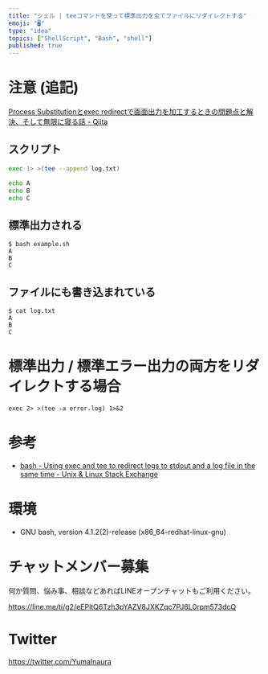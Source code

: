 ```yaml
---
title: "シェル | teeコマンドを使って標準出力を全てファイルにリダイレクトする"
emoji: "🖥"
type: "idea"
topics: ["ShellScript", "Bash", "shell"]
published: true
---
```


# 注意 (追記)

[Process Substitutionとexec redirectで画面出力を加工するときの問題点と解決、そして無限に寝る話 - Qiita](https://qiita.com/takei-yuya@github/items/7afcb92cfe7e678b7f6d)

## スクリプト

```:example.sh
exec 1> >(tee --append log.txt)

echo A
echo B
echo C
```

## 標準出力される

```
$ bash example.sh
A
B
C
```

## ファイルにも書き込まれている

```
$ cat log.txt
A
B
C
```

# 標準出力 / 標準エラー出力の両方をリダイレクトする場合

```
exec 2> >(tee -a error.log) 1>&2
```

# 参考

- [bash - Using exec and tee to redirect logs to stdout and a log file in the same time - Unix & Linux Stack Exchange](https://unix.stackexchange.com/questions/145651/using-exec-and-tee-to-redirect-logs-to-stdout-and-a-log-file-in-the-same-time)

# 環境

- GNU bash, version 4.1.2(2)-release (x86_64-redhat-linux-gnu)








<!-- Update From Qiita API -->

# チャットメンバー募集


何か質問、悩み事、相談などあればLINEオープンチャットもご利用ください。

https://line.me/ti/g2/eEPltQ6Tzh3pYAZV8JXKZqc7PJ6L0rpm573dcQ





# Twitter


https://twitter.com/YumaInaura


<!-- Update From Qiita API -->


